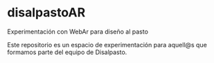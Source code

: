 # disalpastoAR
Experimentación con WebAr para diseño al pasto

Este repositorio es un espacio de experimentación para aquell@s que formamos parte del equipo de Disalpasto.
